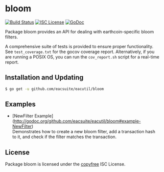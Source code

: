 bloom
=====

[![Build Status](http://img.shields.io/travis/eacsuite/eacutil.svg)](https://travis-ci.org/eacsuite/eacutil) 
[![ISC License](http://img.shields.io/badge/license-ISC-blue.svg)](http://copyfree.org)
[![GoDoc](http://img.shields.io/badge/godoc-reference-blue.svg)](http://godoc.org/github.com/eacsuite/eacutil/bloom)

Package bloom provides an API for dealing with earthcoin-specific bloom filters.

A comprehensive suite of tests is provided to ensure proper functionality.  See
`test_coverage.txt` for the gocov coverage report.  Alternatively, if you are
running a POSIX OS, you can run the `cov_report.sh` script for a real-time
report.

## Installation and Updating

```bash
$ go get -u github.com/eacsuite/eacutil/bloom
```

## Examples

* [NewFilter Example]
  (http://godoc.org/github.com/eacsuite/eacutil/bloom#example-NewFilter)  
  Demonstrates how to create a new bloom filter, add a transaction hash to it,
  and check if the filter matches the transaction.

## License

Package bloom is licensed under the [copyfree](http://copyfree.org) ISC
License.
